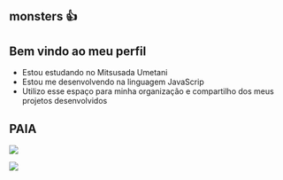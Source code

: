 ## monsters 👍

## Bem vindo ao meu perfil
- Estou estudando no Mitsusada Umetani
- Estou me desenvolvendo na linguagem JavaScrip
- Utilizo esse espaço para minha organização e compartilho dos meus projetos desenvolvidos

## PAIA


![](https://media1.tenor.com/m/VnoFot8xHqwAAAAC/darling-in-the-franxx-zero-two.gif) 

![](https://www.google.com/url?sa=i&url=https%3A%2F%2Ftwitter.com%2FMa_ZEONROCKS%2Fstatus%2F1453395120091504646&psig=AOvVaw0XMI83tBO2p1MB-QZoqeCn&ust=1722634128256000&source=images&cd=vfe&opi=89978449&ved=0CA8QjRxqFwoTCNjc27Pe1IcDFQAAAAAdAAAAABAE)
